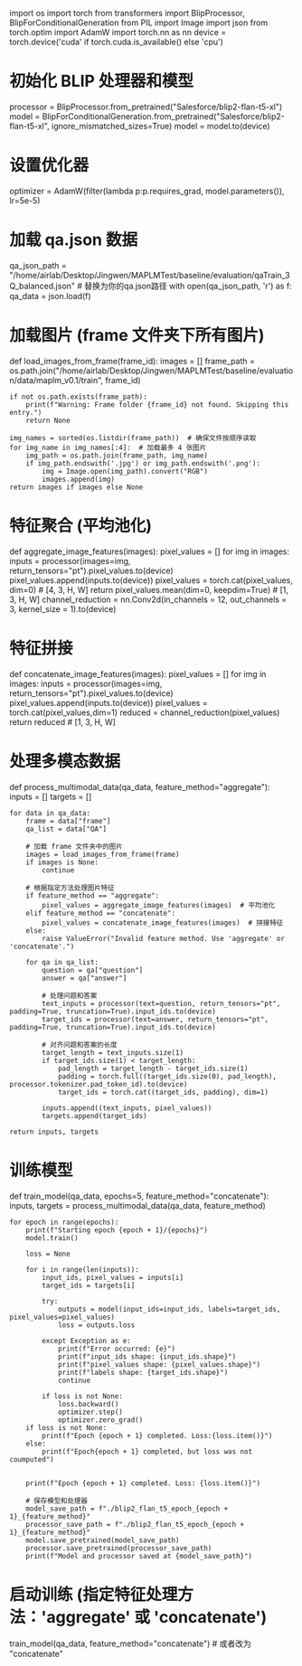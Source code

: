 import os
import torch
from transformers import BlipProcessor, BlipForConditionalGeneration
from PIL import Image
import json
from torch.optim import AdamW
import torch.nn as nn
device = torch.device('cuda' if torch.cuda.is_available() else 'cpu')

# 初始化 BLIP 处理器和模型
processor = BlipProcessor.from_pretrained("Salesforce/blip2-flan-t5-xl")
model = BlipForConditionalGeneration.from_pretrained("Salesforce/blip2-flan-t5-xl", ignore_mismatched_sizes=True)
model = model.to(device)

# 设置优化器
optimizer = AdamW(filter(lambda p:p.requires_grad, model.parameters()), lr=5e-5)

# 加载 qa.json 数据
qa_json_path = "/home/airlab/Desktop/Jingwen/MAPLMTest/baseline/evaluation/qaTrain_3Q_balanced.json"  # 替换为你的qa.json路径
with open(qa_json_path, 'r') as f:
    qa_data = json.load(f)

# 加载图片 (frame 文件夹下所有图片)
def load_images_from_frame(frame_id):
    images = []
    frame_path = os.path.join("/home/airlab/Desktop/Jingwen/MAPLMTest/baseline/evaluation/data/maplm_v0.1/train", frame_id)

    if not os.path.exists(frame_path):
        print(f"Warning: Frame folder {frame_id} not found. Skipping this entry.")
        return None

    img_names = sorted(os.listdir(frame_path))  # 确保文件按顺序读取
    for img_name in img_names[:4]:  # 加载最多 4 张图片
        img_path = os.path.join(frame_path, img_name)
        if img_path.endswith('.jpg') or img_path.endswith('.png'):
            img = Image.open(img_path).convert("RGB")
            images.append(img)
    return images if images else None

# 特征聚合 (平均池化)
def aggregate_image_features(images):
    pixel_values = []
    for img in images:
        inputs = processor(images=img, return_tensors="pt").pixel_values.to(device)
        pixel_values.append(inputs.to(device))
    pixel_values = torch.cat(pixel_values, dim=0)  # [4, 3, H, W]
    return pixel_values.mean(dim=0, keepdim=True)  # [1, 3, H, W]
channel_reduction = nn.Conv2d(in_channels = 12, out_channels = 3, kernel_size = 1).to(device)
# 特征拼接
def concatenate_image_features(images):
    pixel_values = []
    for img in images:
        inputs = processor(images=img, return_tensors="pt").pixel_values.to(device)
        pixel_values.append(inputs.to(device))
    pixel_values = torch.cat(pixel_values,dim=1)
    reduced = channel_reduction(pixel_values)
    return reduced # [1, 3, H, W]

# 处理多模态数据
def process_multimodal_data(qa_data, feature_method="aggregate"):
    inputs = []
    targets = []

    for data in qa_data:
        frame = data["frame"]
        qa_list = data["QA"]

        # 加载 frame 文件夹中的图片
        images = load_images_from_frame(frame)
        if images is None:
            continue

        # 根据指定方法处理图片特征
        if feature_method == "aggregate":
            pixel_values = aggregate_image_features(images)  # 平均池化
        elif feature_method == "concatenate":
            pixel_values = concatenate_image_features(images)  # 拼接特征
        else:
            raise ValueError("Invalid feature method. Use 'aggregate' or 'concatenate'.")

        for qa in qa_list:
            question = qa["question"]
            answer = qa["answer"]

            # 处理问题和答案
            text_inputs = processor(text=question, return_tensors="pt", padding=True, truncation=True).input_ids.to(device)
            target_ids = processor(text=answer, return_tensors="pt", padding=True, truncation=True).input_ids.to(device)

            # 对齐问题和答案的长度
            target_length = text_inputs.size(1)
            if target_ids.size(1) < target_length:
                pad_length = target_length - target_ids.size(1)
                padding = torch.full((target_ids.size(0), pad_length), processor.tokenizer.pad_token_id).to(device)
                target_ids = torch.cat((target_ids, padding), dim=1)

            inputs.append((text_inputs, pixel_values))
            targets.append(target_ids)

    return inputs, targets

# 训练模型
def train_model(qa_data, epochs=5, feature_method="concatenate"):
    inputs, targets = process_multimodal_data(qa_data, feature_method)

    for epoch in range(epochs):
        print(f"Starting epoch {epoch + 1}/{epochs}")
        model.train()

        loss = None

        for i in range(len(inputs)):
            input_ids, pixel_values = inputs[i]
            target_ids = targets[i]

            try:
                outputs = model(input_ids=input_ids, labels=target_ids, pixel_values=pixel_values)
                loss = outputs.loss
           
            except Exception as e:
                print(f"Error occurred: {e}")
                print(f"input_ids shape: {input_ids.shape}")
                print(f"pixel_values shape: {pixel_values.shape}")
                print(f"labels shape: {target_ids.shape}")
                continue

            if loss is not None:
                loss.backward()
                optimizer.step()
                optimizer.zero_grad()
        if loss is not None:
            print(f"Epoch {epoch + 1} completed. Loss:{loss.item()}")
        else:
            print(f"Epoch{epoch + 1} completed, but loss was not coumputed")
           

        print(f"Epoch {epoch + 1} completed. Loss: {loss.item()}")

        # 保存模型和处理器
        model_save_path = f"./blip2_flan_t5_epoch_{epoch + 1}_{feature_method}"
        processor_save_path = f"./blip2_flan_t5_epoch_{epoch + 1}_{feature_method}"
        model.save_pretrained(model_save_path)
        processor.save_pretrained(processor_save_path)
        print(f"Model and processor saved at {model_save_path}")

# 启动训练 (指定特征处理方法：'aggregate' 或 'concatenate')
train_model(qa_data, feature_method="concatenate")  # 或者改为 "concatenate"
